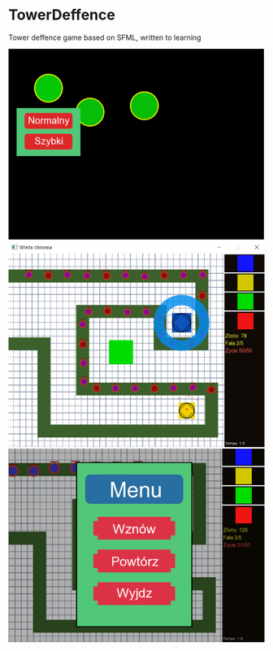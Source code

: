 # TowerDeffence
Tower deffence game based on SFML, written to learning

![img1](https://github.com/mniepokoj/TowerDeffence/blob/main/screenshoots/img1.png?raw=true)
![img2](https://github.com/mniepokoj/TowerDeffence/blob/main/screenshoots/img2.png?raw=true)
![img3](https://github.com/mniepokoj/TowerDeffence/blob/main/screenshoots/img3.png?raw=true)
